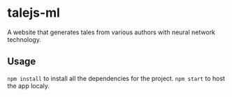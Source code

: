 # talejs-ml

A website that generates tales from various authors with neural network technology.

Usage
---
`npm install` to install all the dependencies for the project.
`npm start` to host the app localy.